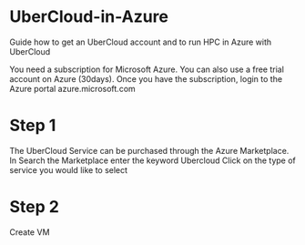 # UberCloud-in-Azure
Guide how to get an UberCloud account and to run HPC in Azure with UberCloud

You need a subscription for Microsoft Azure. You can also use a free trial account on Azure (30days). 
Once you have the subscription, login to the Azure portal azure.microsoft.com 

# Step 1

The  UberCloud Service can be purchased through the Azure Marketplace. In Search the Marketplace enter the keyword Ubercloud
Click on the type of service you would like to select 

# Step 2

Create VM
